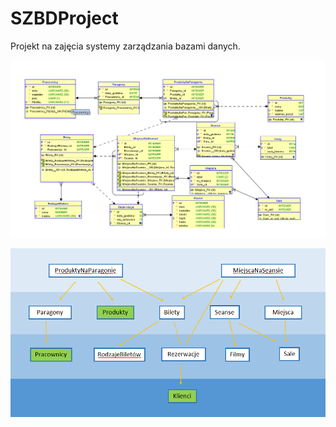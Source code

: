 ﻿# SZBDProject
Projekt na zajęcia systemy zarządzania bazami danych.

![alt schemat](https://github.com/Qanot/SZBDProject/blob/master/schematscreen.png)

![alt graf](https://github.com/Qanot/SZBDProject/blob/newDatabaseModelJava/graf_schematu_screen.png)
